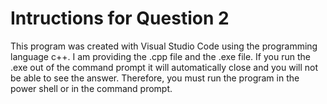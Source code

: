 # Intructions for Question 2

This program was created with Visual Studio Code using the programming language c++. I am providing the .cpp file and the .exe file. If you run the .exe out of the command prompt it will automatically close and you will not be able to see the answer. Therefore, you must run the program in the power shell or in the command prompt. 